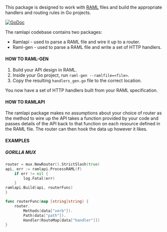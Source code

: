 This package is designed to work with [RAML](http://raml.org) files and build the appropriate handlers and routing rules in Go projects.

[![GoDoc](https://godoc.org/github.com/EconomistDigitalSolutions/ramlapi?status.svg)](https://godoc.org/github.com/EconomistDigitalSolutions/ramlapi)

The ramlapi codebase contains two packages:

* Ramlapi - used to parse a RAML file and wire it up to a router.
* Raml-gen - used to parse a RAML file and write a set of HTTP handlers.

#### HOW TO RAML-GEN

1. Build your API design in RAML.
2. Inside your Go project, run `raml-gen --ramlfile=<file>`.
3. Copy the resulting `handlers_gen.go` file to the correct location.

You now have a set of HTTP handlers built from your RAML specification.

#### HOW TO RAMLAPI

The ramlapi package makes no assumptions about your choice of router as the
method to wire up the API takes a function provided by your code and
passes details of the API back to that function on each resource defined
in the RAML file. The router can then hook the data up however it likes.

#### EXAMPLES

##### GORILLA MUX

```go
router = mux.NewRouter().StrictSlash(true)
api, err := ramlapi.ProcessRAML(f)
    if err != nil {
		log.Fatal(err)
	}
ramlapi.Build(api, routerFunc)
}

func routerFunc(map [string]string) {
	router.
		Methods(data["verb"]).
		Path(data["path"]).
		Handler(RouteMap[data["handler"]])
}

